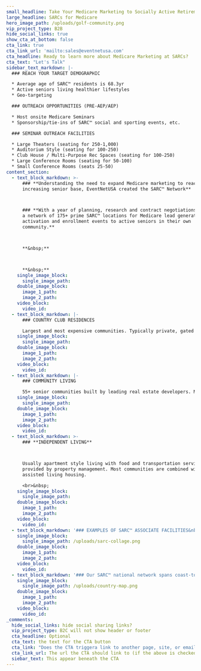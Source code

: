 ```yaml
---
small_headline: Take Your Medicare Marketing to Socially Active Retirement Communities
large_headline: SARCs for Medicare
hero_image_path: /uploads/golf-community.png
vip_project_type: B2B
hide_social_links: true
show_cta_at_bottom: false
cta_link: true
cta_link_url: 'mailto:sales@eventnetusa.com'
cta_headline: Ready to learn more about Medicare Marketing at SARCs?
cta_text: "Let's Talk"
sidebar_text_markdown: |-
  ### REACH YOUR TARGET DEMOGRAPHIC

  * Average age of SARC™ residents is 68.3yr
  * Active seniors living healthier lifestyles
  * Geo-targeting

  ### OUTREACH OPPORTUNITIES (PRE-AEP/AEP)

  * Host onsite Medicare Seminars
  * Sponsorship/tie-ins of SARC™ social and sporting events, etc.

  ### SEMINAR OUTREACH FACILITIES

  * Large Theaters (seating for 250-1,000)
  * Auditorium Style (seating for 100-250)
  * Club House / Multi-Purpose Rec Spaces (seating for 100-250)
  * Large Conference Rooms (seating for 50-100)
  * Small Conference Rooms (seats 25-50)
content_section:
  - text_block_markdown: >-
      ### **Understanding the need to expand Medicare marketing to reach the
      increasing senior base, EventNetUSA created the SARC™ Network**



      ### **With a year of planning, research and contract negotiations, we offer
      a network of 175+ prime SARC™ locations for Medicare lead generation,
      activation and enrollment events to active seniors in their own
      community.**



      **&nbsp;**



      **&nbsp;**
    single_image_block:
      single_image_path:
    double_image_block:
      image_1_path:
      image_2_path:
    video_block:
      video_id:
  - text_block_markdown: |-
      ### COUNTRY CLUB RESIDENCES

      Largest and most expensive communities. Typically private, gated neighborhoods with golf courses, tennis courts, fitness facilities and club houses.
    single_image_block:
      single_image_path:
    double_image_block:
      image_1_path:
      image_2_path:
    video_block:
      video_id:
  - text_block_markdown: |-
      ### COMMUNITY LIVING

      55+ senior communities built by leading real estate developers. Mostly private homes and apartments with recreation and retail located within the community.
    single_image_block:
      single_image_path:
    double_image_block:
      image_1_path:
      image_2_path:
    video_block:
      video_id:
  - text_block_markdown: >-
      ### **INDEPENDENT LIVING**



      Usually apartment style living with food and transportation services
      provided by property management. Most communities are combined with
      assisted living housing.

      <br>&nbsp;
    single_image_block:
      single_image_path:
    double_image_block:
      image_1_path:
      image_2_path:
    video_block:
      video_id:
  - text_block_markdown: '### EXAMPLES OF SARC™ ASSOCIATE FACILITIES&nbsp;'
    single_image_block:
      single_image_path: /uploads/sarc-collage.png
    double_image_block:
      image_1_path:
      image_2_path:
    video_block:
      video_id:
  - text_block_markdown: '### Our SARC™ national network spans coast-to-coast, with highest concentrations in in Arizona, California, Florida, Pennsylvania, North and South Carolina and New England.'
    single_image_block:
      single_image_path: /uploads/country-map.png
    double_image_block:
      image_1_path:
      image_2_path:
    video_block:
      video_id:
_comments:
  hide_social_links: hide social sharing links?
  vip_project_type: B2C will not show header or footer
  cta_headline: Optional
  cta_text: the text for the CTA button
  cta_link: "Does the CTA triggera link to another page, site, or email? (note: use 'mailto:info@eventnetusa.com' format for an email address)"
  cta_link_url: The url the CTA should link to (if the above is checked)
  siebar_text: This appear beneath the CTA
---
```

